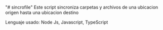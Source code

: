 "# sincrofile" 
Este script sincroniza carpetas y archivos de una ubicacion origen hasta una ubicacion destino

Lenguaje usado: Node Js, Javascript, TypeScript
